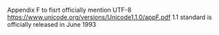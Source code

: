 Appendix F to fisrt officially mention UTF-8
https://www.unicode.org/versions/Unicode1.1.0/appF.pdf
1.1 standard is officially released in June 1993
